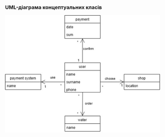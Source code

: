 ### UML-діаграма концептуальних класів

![](https://github.com/oleksandrblazhko/ai203-voyakovskij/blob/0b31b1818326c231530975d218517cea9bf1b321/2-SoftwareDesign/2.1-UMLConceptClasses/UML-ConceptClasses.jpg)
